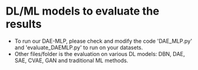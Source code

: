 # DL/ML models to evaluate the results
- To run our DAE-MLP, please check and modify the code 'DAE_MLP.py' and 'evaluate_DAEMLP.py' to run on your datasets.
- Other files/folder is the evaluation on various DL models: DBN, DAE, SAE, CVAE, GAN and traditional ML methods.
